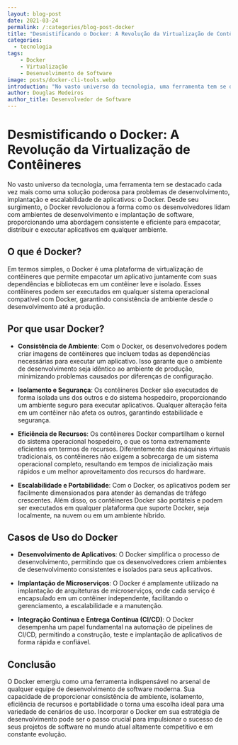 ```yaml
---
layout: blog-post
date: 2021-03-24
permalink: /:categories/blog-post-docker
title: "Desmistificando o Docker: A Revolução da Virtualização de Contêineres"
categories: 
  - tecnologia
tags:
    - Docker
    - Virtualização
    - Desenvolvimento de Software
image: posts/docker-cli-tools.webp
introduction: "No vasto universo da tecnologia, uma ferramenta tem se destacado cada vez mais como uma solução poderosa para problemas de desenvolvimento, implantação e escalabilidade de aplicativos: o Docker. Desde seu surgimento, o Docker revolucionou a forma como os desenvolvedores lidam com ambientes de desenvolvimento e implantação de software, proporcionando uma abordagem consistente e eficiente para empacotar, distribuir e executar aplicativos em qualquer ambiente. No vasto universo da tecnologia, uma ferramenta tem se destacado cada vez mais como uma solução poderosa para problemas de desenvolvimento, implantação e escalabilidade de aplicativos: o Docker. Desde seu surgimento, o Docker revolucionou a forma como os desenvolvedores lidam com ambientes de desenvolvimento e implantação de software, proporcionando uma abordagem consistente e eficiente para empacotar, distribuir e executar aplicativos em qualquer ambiente."
author: Douglas Medeiros
author_title: Desenvolvedor de Software
---
```


# Desmistificando o Docker: A Revolução da Virtualização de Contêineres

No vasto universo da tecnologia, uma ferramenta tem se destacado cada vez mais como uma solução poderosa para problemas de desenvolvimento, implantação e escalabilidade de aplicativos: o Docker. Desde seu surgimento, o Docker revolucionou a forma como os desenvolvedores lidam com ambientes de desenvolvimento e implantação de software, proporcionando uma abordagem consistente e eficiente para empacotar, distribuir e executar aplicativos em qualquer ambiente.

## O que é Docker?

Em termos simples, o Docker é uma plataforma de virtualização de contêineres que permite empacotar um aplicativo juntamente com suas dependências e bibliotecas em um contêiner leve e isolado. Esses contêineres podem ser executados em qualquer sistema operacional compatível com Docker, garantindo consistência de ambiente desde o desenvolvimento até a produção.

## Por que usar Docker?

- **Consistência de Ambiente**: Com o Docker, os desenvolvedores podem criar imagens de contêineres que incluem todas as dependências necessárias para executar um aplicativo. Isso garante que o ambiente de desenvolvimento seja idêntico ao ambiente de produção, minimizando problemas causados por diferenças de configuração.

- **Isolamento e Segurança**: Os contêineres Docker são executados de forma isolada uns dos outros e do sistema hospedeiro, proporcionando um ambiente seguro para executar aplicativos. Qualquer alteração feita em um contêiner não afeta os outros, garantindo estabilidade e segurança.

- **Eficiência de Recursos**: Os contêineres Docker compartilham o kernel do sistema operacional hospedeiro, o que os torna extremamente eficientes em termos de recursos. Diferentemente das máquinas virtuais tradicionais, os contêineres não exigem a sobrecarga de um sistema operacional completo, resultando em tempos de inicialização mais rápidos e um melhor aproveitamento dos recursos do hardware.

- **Escalabilidade e Portabilidade**: Com o Docker, os aplicativos podem ser facilmente dimensionados para atender às demandas de tráfego crescentes. Além disso, os contêineres Docker são portáteis e podem ser executados em qualquer plataforma que suporte Docker, seja localmente, na nuvem ou em um ambiente híbrido.

## Casos de Uso do Docker

- **Desenvolvimento de Aplicativos**: O Docker simplifica o processo de desenvolvimento, permitindo que os desenvolvedores criem ambientes de desenvolvimento consistentes e isolados para seus aplicativos.

- **Implantação de Microserviços**: O Docker é amplamente utilizado na implantação de arquiteturas de microserviços, onde cada serviço é encapsulado em um contêiner independente, facilitando o gerenciamento, a escalabilidade e a manutenção.

- **Integração Contínua e Entrega Contínua (CI/CD)**: O Docker desempenha um papel fundamental na automação de pipelines de CI/CD, permitindo a construção, teste e implantação de aplicativos de forma rápida e confiável.

## Conclusão

O Docker emergiu como uma ferramenta indispensável no arsenal de qualquer equipe de desenvolvimento de software moderna. Sua capacidade de proporcionar consistência de ambiente, isolamento, eficiência de recursos e portabilidade o torna uma escolha ideal para uma variedade de cenários de uso. Incorporar o Docker em sua estratégia de desenvolvimento pode ser o passo crucial para impulsionar o sucesso de seus projetos de software no mundo atual altamente competitivo e em constante evolução.
